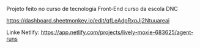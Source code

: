 Projeto feito no curso de tecnologia Front-End  curso da escola DNC 

https://dashboard.sheetmonkey.io/edit/qfLeAdpRxpJj2Ntuuareai

Linke Netlify: https://app.netlify.com/projects/lively-moxie-683625/agent-runs

